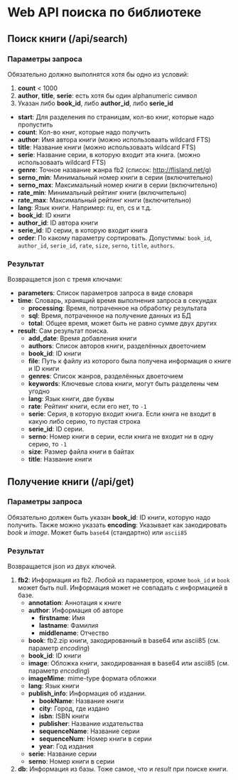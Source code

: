 Web API поиска по библиотеке
============================

Поиск книги (/api/search)
-----------

### Параметры запроса
Обязательно должно выполнятся хотя бы одно из условий:
1. **count** < 1000
2. **author**, **title**, **serie**: есть хотя бы один alphanumeric символ
3. Указан либо **book_id**, либо **author_id**, либо **serie_id**

* **start**: Для разделения по страницам, кол-во книг, которые надо пропустить
* **count**: Кол-во книг, которые надо получить
* **author**: Имя автора книги (можно использоваать wildcard FTS)
* **title**: Название книги (можно использоваать wildcard FTS)
* **serie**: Название серии, в которую входит эта книга. (можно использоваать wildcard FTS)
* **genre**: Точное название жанра fb2 (список: http://flisland.net/g)
* **serno_min**: Минимальный номер книги в серии (включительно)
* **serno_max**: Максимальный номер книги в серии (включительно)
* **rate_min**: Минимальный рейтинг книги (включительно)
* **rate_max**: Максимальный рейтинг книги (включительно)
* **lang**: Язык книги. Например: ru, en, cs и т.д.
* **book_id**: ID книги
* **author_id**: ID автора книги
* **serie_id**: ID серии, в которую входит книга
* **order**: По какому параметру сортировать. Допустимы: `book_id`, `author_id`, `serie_id`, `rate`, `size`, `serno`, `title`, `authors`.

### Результат
Возвращается json с тремя ключами:
* **parameters**: Список параметров запроса в виде словаря
* **time**: Словарь, хранящий время выполнения запроса в секундах
    - **processing**: Время, потраченное на обработку результата
    - **sql**: Время, потраченное на получение данных из БД
    - **total**: Общее время, может быть не равно сумме двух других
* **result**: Сам результат поиска.
    - **add_date**: Время добавления книги
    - **authors**: Список авторов книги, разделённых двоеточием
    - **book_id**: ID книги
    - **file**: Путь к файлу из которого была получена информация о книге и ID книги
    - **genres**: Список жанров, разделённых двоеточием
    - **keywords**: Ключевые слова книги, могут быть разделены чем угодно
    - **lang**: Язык книги, две буквы
    - **rate**: Рейтинг книги, если его нет, то `-1`
    - **serie**: Серия, в которую входит книга. Если книга не входит в какую либо серию, то пустая строка
    - **serie_id**: ID серии.
    - **serno**: Номер книги в серии, если книга не входит ни в одну серию, то `-1`
    - **size**: Размер файла книги в байтах
    - **title**: Название книги

Получение книги (/api/get)
---------------

### Параметры запроса
Обязательно должен быть указан **book_id**: ID книги, которую надо получить.
Также можно указать **encoding**: Указывает как закодировать *book* и *image*. Может быть `base64` (стандартно) или `ascii85`

### Результат
Возвращается json из двух ключей.
1. **fb2**: Информация из fb2. Любой из параметров, кроме `book_id` и `book` может быть null. Информация может не совпадать с информацией в базе.
    * **annotation**: Аннотация к книге
    * **author**: Информация об авторе
        - **firstname**: Имя
        - **lastname**: Фамилия
        - **middlename**: Отчество
    * **book**: fb2.zip книги, закодированный в base64 или ascii85 (см. параметр *encoding*)
    * **book_id**: ID книги
    * **image**: Обложка книги, закодированная в base64 или ascii85 (см. параметр *encoding*)
    * **imageMime**: mime-type формата обложки
    * **lang**: Язык книги
    * **publish_info**: Информация об издании.
        - **bookName**: Название книги
        - **city**: Город, где издано
        - **isbn**: ISBN книги
        - **publisher**: Название издательства
        - **sequenceName**: Название серии
        - **sequenceNum**: Номер книги в серии
        - **year**: Год издания
    * **serie**: Название серии
    * **serno**: Номер книги в серии
2. **db**: Информация из базы. Тоже самое, что и *result* при поиске книги.